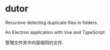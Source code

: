 # dutor

Recursive detecting duplicate files in folders.

An Electron application with Vue and TypeScript

管理文件夹中内容相同的文件.
